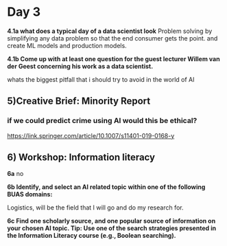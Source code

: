 # Day 3

**4.1a what does a typical day of a data scientist look**
 Problem solving by simplifying any data problem so that the end consumer gets the point. and create ML models and production models.


**4.1b Come up with at least one question for the guest lecturer Willem van der Geest concerning his work as a data scientist.**

whats the biggest pitfall that i should try to avoid in the world of AI

## **5)Creative Brief: Minority Report**
### if we could predict crime using AI would this be ethical?
https://link.springer.com/article/10.1007/s11401-019-0168-y

## **6) Workshop: Information literacy**
**6a** no

**6b Identify, and select an AI related topic within one of the following BUAS domains:**

Logistics, will be the field that I will go and do my research for.

**6c Find one scholarly source, and one popular source of information on your chosen AI topic. Tip: Use one of the search strategies presented in the Information Literacy course (e.g., Boolean searching).**

